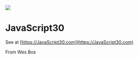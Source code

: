 ![](https://javascript30.com/images/JS3-social-share.png)

# JavaScript30

See at [https://JavaScript30.com](https://JavaScript30.com)



From Wes Bos
